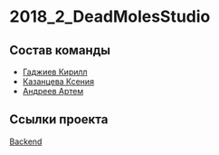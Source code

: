 # 2018_2_DeadMolesStudio

## Состав команды
- [Гаджиев Кирилл](https://github.com/kirBMSTU)
- [Казанцева Ксения](https://github.com/dreamofdark)
- [Андреев Артем](https://github.com/ArtAndreev)

## Ссылки проекта
[Backend](https://github.com/go-park-mail-ru/2018_2_DeadMolesStudio)